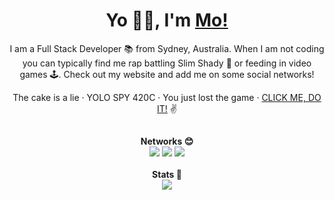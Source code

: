 <h1 align="center">Yo 👋🏼, I'm <a href="https://mobeigi.com/">Mo!</a></h1>
<p align="center">I am a Full Stack Developer 📚 from Sydney, Australia. When I am not coding you can typically find me rap battling Slim Shady 🎤 or feeding in video games 🕹️. Check out my website and add me on some social networks!<p>
<p align="center">The cake is a lie · YOLO SPY 420C · You just lost the game · <a href="http://go.mobeigi.com/itsatrap">CLICK ME, DO IT!</a> ✌️</p>

##

<p align="center">
<strong>Networks 😊</strong><br />
<a href="https://mobeigi.com"><img src="https://img.shields.io/static/v1?label=mobeigi.com&message=%20&color=yellow&logo=google+earth&style=flat-square&logoColor=white" /></a>
<a href="https://mobeigi.com/blog"><img src="https://img.shields.io/static/v1?label=Blog&message=%20&color=orange&logo=Blogger&style=flat-square&logoColor=white" /></a>  
<a href="mailto:me@mobeigi.com"><img src="https://img.shields.io/static/v1?label=me@mobeigi.com&message=%20&color=red&logo=gmail&style=flat-square&logoColor=white" /></a> 
<br />
<br />
<strong>Stats 👀</strong><br />
<img src="https://visitor-badge.glitch.me/badge?page_id=mobeigi.mobeigi" />  
</p>
